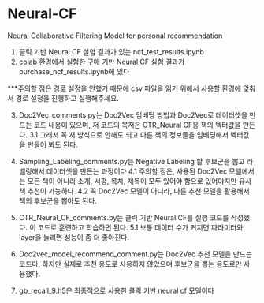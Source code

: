 # Neural-CF
Neural Collaborative Filtering Model for personal recommendation


1. 클릭 기반 Neural CF 실험 결과가 있는 ncf_test_results.ipynb
2. colab 환경에서 실험한 구매 기반 Neural CF 실험 결과가 purchase_ncf_results.ipynb에 있다

***주의할 점은 경로 설정을 안했기 때문에 csv 파일을 읽기 위해서 사용할 환경에 맞춰서 경로 설정을 진행하고 실행해주세요.

3. Doc2Vec_comments.py는 Doc2Vec 임베딩 방법과 Doc2Vec로 데이터셋을 만드는 코드 내용이 있으며, 저 코드의 목저은 CTR_Neural CF용 책의 벡터값을 만든다.
  3.1 그래서 꼭 저 방식으로 안해도 되고 다른 책의 정보들을 임베딩해서 벡터값을 만들어 봐도 된다.
4. Sampling_Labeling_comments.py는 Negative Labeling 할 후보군을 뽑고 라벨링해서 데이터셋을 만든는 과정이다
  4.1 주의할 점은, 사용된 Doc2Vec 모델에서는 모든 책이 아니라 소개, 서평, 목차, 제목이 모두 있어야 함으로 있어야지만 유사 책 추천이 가능하다.
4.2 꼭 Doc2Vec 모델이 아니라, 다른 추천 모델을 활용해서 책의 후보군을 뽑아도 된다.
5. CTR_Neural_CF_comments.py는 클릭 기반 Neural CF를 실행 코드를 작성했다. 이 코드로 훈련하고 학습하면 된다.
  5.1 보통 데이터 수가 커지면 파라미터와 layer을 늘리면 성능이 좀 더 좋아진다.
6. Doc2vec_model_recommend_comment.py는 Doc2Vec 추천 모델을 만드는 코드다, 하지만 실제로 추천 용도로 사용하지 않았으며 후보군을 뽑는 용도로만 사용했다.
 
7. gb_recall_9.h5은 최종적으로 사용한 클릭 기반 neural cf 모델이다
